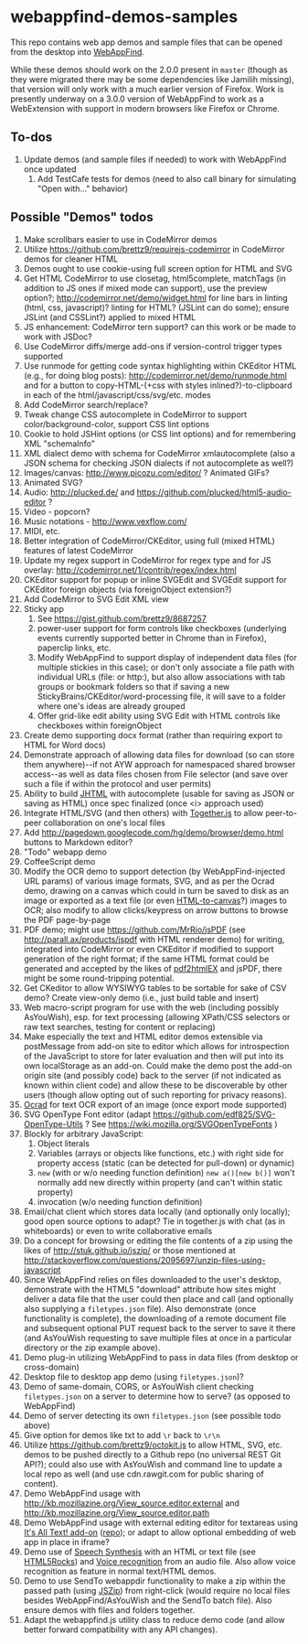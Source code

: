 # webappfind-demos-samples

This repo contains web app demos and sample files that can be opened from the desktop into [WebAppFind](https://github.com/brettz9/webappfind).

While these demos should work on the 2.0.0 present in `master` (though as they were migrated
there may be some dependencies like Jamilih missing), that version will only work
with a much earlier version of Firefox. Work is presently underway on a 3.0.0 version of
WebAppFind to work as a WebExtension with support in modern browsers like Firefox or Chrome.

## To-dos

1. Update demos (and sample files if needed) to work with WebAppFind once updated
    1. Add TestCafe tests for demos (need to also call binary for simulating
        "Open with..." behavior)

## Possible "Demos" todos

1. Make scrollbars easier to use in CodeMirror demos
1. Utilize https://github.com/brettz9/requirejs-codemirror in CodeMirror demos for cleaner HTML
1. Demos ought to use cookie-using full screen option for HTML and SVG
1. Get HTML CodeMirror to use closetag, html5complete, matchTags (in addition to JS ones if mixed mode can support), use the preview option?; http://codemirror.net/demo/widget.html for line bars in linting (html, css, javascript)? linting for HTML? (JSLint can do some); ensure JSLint (and CSSLint?) applied to mixed HTML
1. JS enhancement: CodeMirror tern support? can this work or be made to work with JSDoc?
1. Use CodeMirror diffs/merge add-ons if version-control trigger types supported
1. Use runmode for getting code syntax highlighting within CKEditor HTML (e.g., for doing blog posts): http://codemirror.net/demo/runmode.html and for a button to copy-HTML-(+css with styles inlined?)-to-clipboard in each of the html/javascript/css/svg/etc. modes
1. Add CodeMirror search/replace?
1. Tweak change CSS autocomplete in CodeMirror to support color/background-color, support CSS lint options
1. Cookie to hold JSHint options (or CSS lint options) and for remembering XML "schemaInfo"
1. XML dialect demo with schema for CodeMirror xmlautocomplete (also a JSON schema for checking JSON dialects if not autocomplete as well?)
1. Images/canvas: http://www.picozu.com/editor/ ? Animated GIFs?
1. Animated SVG?
1. Audio: http://plucked.de/ and https://github.com/plucked/html5-audio-editor ?
1. Video - popcorn?
1. Music notations  - http://www.vexflow.com/
1. MIDI, etc.
1. Better integration of CodeMirror/CKEditor, using full (mixed HTML) features of latest CodeMirror
1. Update my regex support in CodeMirror for regex type and for JS overlay: http://codemirror.net/1/contrib/regex/index.html
1. CKEditor support for popup or inline SVGEdit and SVGEdit support for CKEditor foreign objects (via foreignObject extension?)
1. Add CodeMirror to SVG Edit XML view
1. Sticky app
    1. See https://gist.github.com/brettz9/8687257
    1. power-user support for form controls like checkboxes (underlying events currently supported better in Chrome than in Firefox), paperclip links, etc.
    1. Modify WebAppFind to support display of independent data files (for multiple stickies in this case); or don't only associate a file path with individual URLs (file: or http:), but also allow associations with tab groups or bookmark folders so that if saving a new StickyBrains/CKEditor/word-processing file, it will save to a folder where one's ideas are already grouped
    1. Offer grid-like edit ability using SVG Edit with HTML controls like checkboxes within foreignObject
1. Create demo supporting docx format (rather than requiring export to HTML for Word docs)
1. Demonstrate approach of allowing data files for download (so can store them anywhere)--if not AYW approach for namespaced shared browser access--as well as data files chosen from File selector (and save over such a file if within the protocol and user permits)
1. Ability to build [JHTML](http://brettz9.github.com/jhtml) with autocomplete (usable for saving as JSON or saving as HTML) once spec finalized (once &lt;i> approach used)
1. Integrate HTML/SVG (and then others) with [Together.js](https://togetherjs.com/) to allow peer-to-peer collaboration on one's local files
1. Add http://pagedown.googlecode.com/hg/demo/browser/demo.html buttons to Markdown editor?
1. "Todo" webapp demo
1. CoffeeScript demo
1. Modify the OCR demo to support detection (by WebAppFind-injected URL params) of various image formats, SVG, and as per the Ocrad demo, drawing on a canvas which could in turn be saved to disk as an image or exported as a text file (or even [HTML-to](http://robert.ocallahan.org/2011/11/drawing-dom-content-to-canvas.html)[-canvas](http://people.mozilla.org/~roc/rendering-HTML-elements-to-canvas.html)?) images to OCR; also modify to allow clicks/keypress on arrow buttons to browse the PDF page-by-page
1. PDF demo; might use https://github.com/MrRio/jsPDF (see http://parall.ax/products/jspdf with HTML renderer demo) for writing, integrated into CodeMirror or even CKEditor if modified to support generation of the right format; if the same HTML format could be generated and accepted by the likes of [pdf2htmlEX](https://github.com/coolwanglu/pdf2htmlEX/) and jsPDF, there might be some round-tripping potential.
1. Get CKeditor to allow WYSIWYG tables to be sortable for sake of CSV demo? Create view-only demo (i.e., just build table and insert)
1. Web macro-script program for use with the web (including possibly AsYouWish), esp. for text processing (allowing XPath/CSS selectors or raw text searches, testing for content or replacing)
1. Make especially the text and HTML editor demos extensible via postMessage from add-on site
to editor which allows for introspection of the JavaScript to store for later evaluation and then will
put into its own localStorage as an add-on. Could make the demo post the add-on origin site (and possibly code) back to the server (if not indicated as known within client code) and allow these to be discoverable by other users (though allow opting out of such reporting for privacy reasons).
1. [Ocrad](http://antimatter15.github.io/ocrad.js/demo.html) for text OCR export of an image (once export mode supported)
1. SVG OpenType Font editor (adapt https://github.com/edf825/SVG-OpenType-Utils ? See https://wiki.mozilla.org/SVGOpenTypeFonts )
1. Blockly for arbitrary JavaScript:
    1. Object literals
    1. Variables (arrays or objects like functions, etc.) with right side for property access (static (can be detected for pull-down) or dynamic)
    1. `new` (with or w/o needing function definition)
        `new a()[new b()]`
        won't normally add new directly within property (and can't within static property)
    1. invocation (w/o needing function definition)
1. Email/chat client which stores data locally (and optionally only locally); good open source options to adapt? Tie in together.js with chat (as in whiteboards) or even to write collaborative emails
1. Do a concept for browsing or editing the file contents of a zip using the likes of http://stuk.github.io/jszip/ or those mentioned at http://stackoverflow.com/questions/2095697/unzip-files-using-javascript
1. Since WebAppFind relies on files downloaded to the user's desktop, demonstrate with the HTML5 "download" attribute how sites might deliver a data file that the user could then place and call (and optionally also supplying a `filetypes.json` file). Also demonstrate (once functionality is complete), the downloading of a remote document file and subsequent optional PUT request back to the server to save it there (and AsYouWish requesting to save multiple files at once in a particular directory or the zip example above).
1. Demo plug-in utilizing WebAppFind to pass in data files (from desktop or cross-domain)
1. Desktop file to desktop app demo (using `filetypes.json`)?
1. Demo of same-domain, CORS, or AsYouWish client checking `filetypes.json` on a server to determine how to serve? (as opposed to WebAppFind)
1. Demo of server detecting its own `filetypes.json` (see possible todo above)
1. Give option for demos like txt to add `\r` back to `\r\n`
1. Utilize https://github.com/brettz9/octokit.js to allow HTML, SVG, etc. demos to be pushed directly to a Github repo (no universal REST Git API?); could also use with AsYouWish and command line to update a local repo as well (and use cdn.rawgit.com for public
sharing of content).
1. Demo WebAppFind usage with http://kb.mozillazine.org/View_source.editor.external and http://kb.mozillazine.org/View_source.editor.path
1. Demo WebAppFind usage with external editing editor for textareas using [It's All Text! add-on](https://addons.mozilla.org/en-US/firefox/addon/its-all-text/) ([repo](https://github.com/docwhat/itsalltext/)); or adapt to allow optional embedding of web app in place in iframe?
1. Demo use of [Speech Synthesis](https://dvcs.w3.org/hg/speech-api/raw-file/tip/speechapi.html#tts-section) with an HTML or text file (see [HTML5Rocks](http://updates.html5rocks.com/2014/01/Web-apps-that-talk---Introduction-to-the-Speech-Synthesis-API)) and [Voice recognition](https://dvcs.w3.org/hg/speech-api/raw-file/tip/speechapi.html#speechreco-section) from an audio file. Also allow voice recognition as feature in normal text/HTML demos.
1. Demo to use SendTo webappdir functionality to make a zip within the passed path (using [JSZip](https://github.com/Stuk/jszip)) from right-click (would require no local files besides WebAppFind/AsYouWish and the SendTo batch file). Also ensure demos with files and folders together.
1. Adapt the webappfind.js utility class to reduce demo code (and allow better forward compatibility with any API changes).
